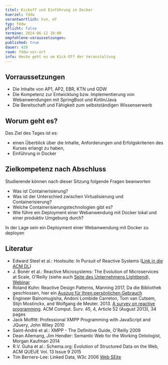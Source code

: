 ```yaml
---
titel: Kickoff und Einführung in Docker
kuerzel: fddw
verantwortlich: hvn, mf
typ: fddw
pflicht: false
termine: 2024-06-12 10:00
empfohlene-voraussetzungen: 
published: true
dauer: 420
raum: fddw-vor-ort
info: Heute geht es um Kick-Off der Veranstaltung
---
```

## Vorraussetzungen

* Die Inhalte von AP1, AP2, EBR, KTN und GDW
* Die Kompetenz zur Entwicklung bzw. Implementierung von Webanwendungen mit SpringBoot und Kotlin/Java
* Die Bereitschaft und Fähigkeit zum selbstständigen Wissenserwerb

## Worum geht es?

Das Ziel des Tages ist es:

* einen Überblick über die Inhalte, Anforderungen und Erfolgskriterien des Kurses erlangt zu haben,
* Einführung in Docker

## Zielkompetenz nach Abschluss

Studierende können nach dieser Sitzung folgende Fragen beanworten

* Was ist Containerisierung?
* Was ist der Unterschied zwischen Virtualisierung und Containerisierung?
* Welche Containerisierungstechnologien gibt es?
* Wie führe ein Deployment einer Webanwendung mit Docker lokal und einer produktiv Umgebung durch?

In der Lage sein ein Deployment einer Webanwendung mit Docker zu deployen

## Literatur

- Edward Steel et al.: Hootsuite: In Pursuit of Reactive Systems ([Link in die ACM DL](https://dlnext.acm.org/doi/abs/10.1145/3121437.3131240))
- J. Bonér et al.: Reactive Microsystems: The Evolution of Microservices at Scale, O'Reilly (siehe auch [Seite des Unternehmens Lightbend](https://www.lightbend.com/ebooks/reactive-microsystems-evolution-of-microservices-scalability-oreilly)), [Webinar](https://on.acm.org/c/acm-learning-webinars)
- Roland Kuhn: Reactive Design Patterns, Manning 2017, Da die Bibliothek geschlossen, hier ein [Auszug für Ihren persönlichen Gebrauch](https://th-koeln.sciebo.de/s/lL0Qmu5Hq3OzNKB)
- Engineer Bainomugisha, Andoni Lombide Carreton, Tom van Cutsem, Stijn Mostinckx, and Wolfgang de Meuter. 2013. [A survey on reactive programming](http://dx.doi.org/10.1145/2501654.2501666). ACM Comput. Surv. 45, 4, Article 52 (August 2013), 34 pages
- Jack Moffitt: Professional XMPP Programming with JavaScript and JQuery, John Wiley 2010
- Saint-André et al.: XMPP - The Definitive Guide, O'Reilly 2009
- Dean Allemang, Jim Hendler: Semantic Web for the Working Ontologist, Morgan Kaufman 2014
- R.V. Guha et al.: Schema.org: Evolution of Structured Data on the Web, ACM QUEUE Vol. 13 Issue 9 2015
- Tim Berners-Lee: Linked Data, W3c 2006 [Web SEite](https://www.w3.org/DesignIssues/LinkedData)
